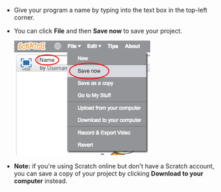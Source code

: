 + Give your program a name by typing into the text box in the top-left corner.

+ You can click **File** and then **Save now** to save your project.
    
    ![screenshot](images/save.png)

+ **Note:** if you're using Scratch online but don't have a Scratch account, you can save a copy of your project by clicking **Download to your computer** instead.